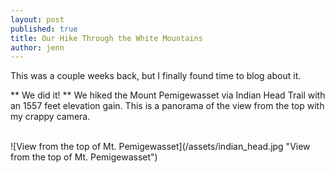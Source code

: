 ```yaml
---
layout: post
published: true
title: Our Hike Through the White Mountains
author: jenn
---
```


This was a couple weeks back, but I finally found time to blog about it. 

** We did it! ** We hiked the Mount Pemigewasset via Indian Head Trail with an 1557 feet elevation gain. This is a panorama of the view from the top with my crappy camera.

<br> 
![View from the top of Mt. Pemigewasset](/assets/indian_head.jpg "View from the top of Mt. Pemigewasset")